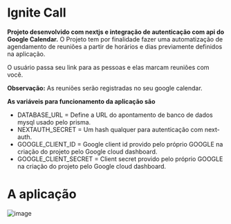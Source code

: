 # Ignite Call

**Projeto desenvolvido com nextjs e integração de autenticação com api do Google Calendar.** 
O Projeto tem por finalidade fazer uma automatização de agendamento de reuniões a partir de horários e dias previamente definidos na aplicação. 

O usuário passa seu link para as pessoas e elas marcam reuniões com você.

**Observação:** As reuniões serão registradas no seu google calendar.

**As variáveis para funcionamento da aplicação são**
- DATABASE_URL = Define a URL do apontamento de banco de dados mysql usado pelo prisma.
- NEXTAUTH_SECRET = Um hash qualquer para autenticação com next-auth.
- GOOGLE_CLIENT_ID = Google client id provido pelo próprio GOOGLE na criação do projeto pelo Google cloud dashboard.
- GOOGLE_CLIENT_SECRET = Client secret provido pelo próprio GOOGLE na criação do projeto pelo Google cloud dashboard.

# A aplicação
![image](https://github.com/AlyssonVitor500/ignite-call/assets/42443254/f117610d-7698-4a9d-8cbc-03ebc782e5ad)
